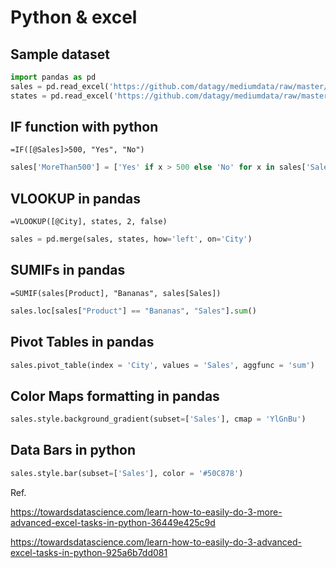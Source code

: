 # Python & excel

## Sample dataset

```python
import pandas as pd
sales = pd.read_excel('https://github.com/datagy/mediumdata/raw/master/pythonexcel.xlsx', sheet_name = 'sales')
states = pd.read_excel('https://github.com/datagy/mediumdata/raw/master/pythonexcel.xlsx', sheet_name = 'states')

```

## IF function with python

```
=IF([@Sales]>500, "Yes", "No")
```

```python
sales['MoreThan500'] = ['Yes' if x > 500 else 'No' for x in sales['Sales']]
```

## VLOOKUP in pandas

```
=VLOOKUP([@City], states, 2, false)
```

```python
sales = pd.merge(sales, states, how='left', on='City')
```

## SUMIFs in pandas

```
=SUMIF(sales[Product], "Bananas", sales[Sales])
```

```python
sales.loc[sales["Product"] == "Bananas", "Sales"].sum()
```

## Pivot Tables in pandas

```python
sales.pivot_table(index = 'City', values = 'Sales', aggfunc = 'sum')
```

## Color Maps formatting in pandas

```python
sales.style.background_gradient(subset=['Sales'], cmap = 'YlGnBu')
```

## Data Bars in python

```python
sales.style.bar(subset=['Sales'], color = '#50C878')
```





Ref.

https://towardsdatascience.com/learn-how-to-easily-do-3-more-advanced-excel-tasks-in-python-36449e425c9d

https://towardsdatascience.com/learn-how-to-easily-do-3-advanced-excel-tasks-in-python-925a6b7dd081
